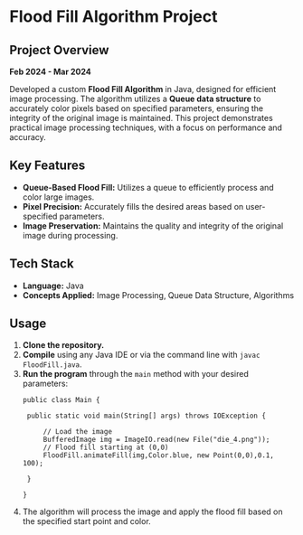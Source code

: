 # Flood Fill Algorithm Project

## Project Overview
**Feb 2024 - Mar 2024**

Developed a custom **Flood Fill Algorithm** in Java, designed for efficient image processing. The algorithm utilizes a **Queue data structure** to accurately color pixels based on specified parameters, ensuring the integrity of the original image is maintained. This project demonstrates practical image processing techniques, with a focus on performance and accuracy.

## Key Features
- **Queue-Based Flood Fill:** Utilizes a queue to efficiently process and color large images.
- **Pixel Precision:** Accurately fills the desired areas based on user-specified parameters.
- **Image Preservation:** Maintains the quality and integrity of the original image during processing.

## Tech Stack
- **Language:** Java
- **Concepts Applied:** Image Processing, Queue Data Structure, Algorithms

## Usage
1. **Clone the repository.**
2. **Compile** using any Java IDE or via the command line with `javac FloodFill.java`.
3. **Run the program** through the `main` method with your desired parameters:
   ```
   public class Main {

    public static void main(String[] args) throws IOException {

        // Load the image
        BufferedImage img = ImageIO.read(new File("die_4.png"));
        // Flood fill starting at (0,0)
        FloodFill.animateFill(img,Color.blue, new Point(0,0),0.1, 100);

    }

   }
   ```
5. The algorithm will process the image and apply the flood fill based on the specified start point and color.
